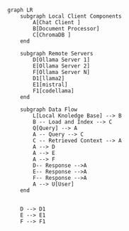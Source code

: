 ```mermaid

graph LR
    subgraph Local Client Components
        A[Chat Client ]
        B[Document Processor]
        C[ChromaDB ]
    end

    subgraph Remote Servers
        D[Ollama Server 1]
        E[Ollama Server 2]
        F[Ollama Server N]
        D1[llama2]
        E1[mistral]
        F1[codellama]
    end

    subgraph Data Flow
        L[Local Knoledge Base] --> B
        B -- Load and Index --> C
        Q[Query] --> A
        A -- Query --> C
        C -- Retrieved Context --> A
        A --> D
        A --> E
        A --> F
        D-- Response -->A
        E-- Response -->A
        F-- Response -->A
        A --> U[User]
    end


    D --> D1
    E --> E1
    F --> F1
    
```

<!-- 
    subgraph Key Components
        KC1[Local Client: Handles document processing, RAG operations, and server communication]
        KC2[Vector DB: Stores document embeddings and enables semantic search]
        KC3[Document Loader: Processes and chunks documents for indexing]
        KC4[Ollama Servers: Host different LLM models for specialized tasks]
        KC5[Configuration: Manages server URLs, model selection, and system settings]
    end

    subgraph Security Layers
        SL1[Nginx Reverse Proxy - not shown - for secure server access]
        SL2[Document encryption in Vector DB]
        SL3[Access control for document retrieval]
        SL4[Rate limiting on server endpoints]
    end
 -->

